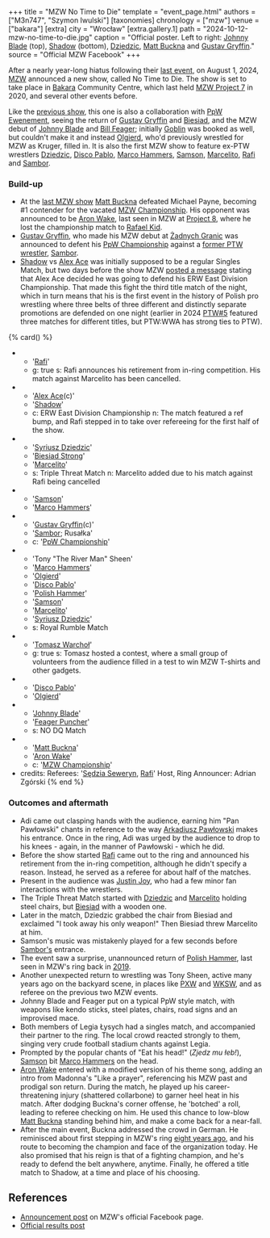 +++
title = "MZW No Time to Die"
template = "event_page.html"
authors = ["M3n747", "Szymon Iwulski"]
[taxonomies]
chronology = ["mzw"]
venue = ["bakara"]
[extra]
city = "Wrocław"
[extra.gallery.1]
path = "2024-10-12-mzw-no-time-to-die.jpg"
caption = "Official poster. Left to right: [Johnny Blade](@/w/johnny-blade.md) (top), [Shadow](@/w/shadow.md) (bottom), [Dziedzic](@/w/dziedzic.md), [Matt Buckna](@/w/matt-buckna.md) and [Gustav Gryffin](@/w/gustav-gryffin.md)."
source = "Official MZW Facebook"
+++

After a nearly year-long hiatus following their [last event](@/e/ppw/2023-09-23-ppw_mzw-zadnych-granic.md), on August 1, 2024, [MZW](@/o/mzw.md) announced a new show, called No Time to Die.
The show is set to take place in [Bakara](@/v/bakara.md) Community Centre, which last held [MZW Project 7](@/e/mzw/2020-01-18-mzw-project-7-golden-road.md) in 2020, and several other events before.

Like the [previous show](@/e/ppw/2023-09-23-ppw_mzw-zadnych-granic.md), this one is also a collaboration with [PpW Ewenement](@/o/ppw.md), seeing the return of [Gustav Gryffin](@/w/gustav-gryffin.md) and [Biesiad](@/w/biesiad.md), and the MZW debut of [Johnny Blade](@/w/johnny-blade.md) and [Bill Feager](@/w/feager.md); initially [Goblin](@/w/goblin.md) was booked as well, but couldn't make it and instead [Olgierd](@/w/olgierd.md), who'd previously wrestled for MZW as Kruger, filled in. It is also the first MZW show to feature ex-PTW wrestlers [Dziedzic](@/w/dziedzic.md), [Disco Pablo](@/w/disco-pablo.md), [Marco Hammers](@/w/marco-hammers.md), [Samson](@/w/samson.md), [Marcelito](@/w/marcelito.md), [Rafi](@/w/rafi.md) and [Sambor](@/w/sambor.md).

### Build-up

* At the [last MZW show](@/e/ppw/2023-09-23-ppw_mzw-zadnych-granic.md) [Matt Buckna](@/w/matt-buckna.md) defeated Michael Payne, becoming #1 contender for the vacated [MZW Championship](@/c/mzw-championship.md). His opponent was announced to be [Aron Wake](@/w/aron-wake.md), last seen in MZW at [Project 8](@/e/mzw/2021-08-14-mzw-project-8-golden-road-finals.md), where he lost the championship match to [Rafael Kid](@/w/rafael-kid.md).
* [Gustav Gryffin](@/w/gustav-gryffin.md), who made his MZW debut at [Żadnych Granic](@/e/ppw/2023-09-23-ppw_mzw-zadnych-granic.md) was announced to defent his [PpW Championship](@/c/ppw-championship.md) against a [former PTW wrestler](@/a/ptw-exits.md), [Sambor](@/w/sambor.md).
* [Shadow](@/w/shadow.md) vs [Alex Ace](@/w/alex-ace.md) was initially supposed to be a regular Singles Match, but two days before the show MZW [posted a message][ace-belt] stating that Alex Ace decided he was going to defend his ERW East Division Championship. That made this fight the third title match of the night, which in turn means that his is the first event in the history of Polish pro wrestling where three belts of three different and distinctly separate promotions are defended on one night (earlier in 2024 [PTW#5](@/e/ptw/2024-02-03-ptw-5-gold-rush.md) featured three matches for different titles, but PTW:WWA has strong ties to PTW).

{% card() %}
- - '[Rafi](@/w/rafi.md)'
  - g: true
    s: Rafi announces his retirement from in-ring competition. His match against Marcelito has been cancelled.
- - '[Alex Ace](@/w/alex-ace.md)(c)'
  - '[Shadow](@/w/shadow.md)'
  - c: ERW East Division Championship
    n: The match featured a ref bump, and Rafi stepped in to take over refereeing for the first half of the show.
- - '[Syriusz Dziedzic](@/w/dziedzic.md)'
  - '[Biesiad Strong](@/w/biesiad.md)'
  - '[Marcelito](@/w/marcelito.md)'
  - s: Triple Threat Match
    n: Marcelito added due to his match against Rafi being cancelled
- - '[Samson](@/w/samson.md)'
  - '[Marco Hammers](@/w/marco-hammers.md)'
- - '[Gustav Gryffin](@/w/gustav-gryffin.md)(c)'
  - '[Sambor](@/w/sambor.md); Rusałka'
  - c: '[PpW Championship](@/c/ppw-championship.md)'
- - 'Tony "The River Man" Sheen'
  - '[Marco Hammers](@/w/marco-hammers.md)'
  - '[Olgierd](@/w/olgierd.md)'
  - '[Disco Pablo](@/w/disco-pablo.md)'
  - '[Polish Hammer](@/w/jedrus-bulecka.md)'
  - '[Samson](@/w/samson.md)'
  - '[Marcelito](@/w/marcelito.md)'
  - '[Syriusz Dziedzic](@/w/dziedzic.md)'
  - s: Royal Rumble Match
- - '[Tomasz Warchoł](@/w/tomasz-warchol.md)'
  - g: true
    s: Tomasz hosted a contest, where a small group of volunteers from the audience filled in a test to win MZW T-shirts and other gadgets.
- - '[Disco Pablo](@/w/disco-pablo.md)'
  - '[Olgierd](@/w/olgierd.md)'
- - '[Johnny Blade](@/w/johnny-blade.md)'
  - '[Feager Puncher](@/w/feager.md)'
  - s: NO DQ Match
- - '[Matt Buckna](@/w/matt-buckna.md)'
  - '[Aron Wake](@/w/aron-wake.md)'
  -  c: '[MZW Championship](@/c/mzw-championship.md)'
- credits:
    Referees: '[Sędzia Seweryn](@/w/sedzia-seweryn.md), [Rafi](@/w/rafi.md)'
    Host, Ring Announcer: Adrian Zgórski
{% end %}

### Outcomes and aftermath

* Adi came out clasping hands with the audience, earning him "Pan Pawłowski" chants in reference to the way [Arkadiusz Pawłowski](@/w/pan-pawlowski.md) makes his entrance. Once in the ring, Adi was urged by the audience to drop to his knees - again, in the manner of Pawłowski - which he did.
* Before the show started [Rafi](@/w/rafi.md) came out to the ring and announced his retirement from the in-ring competition, although he didn't specify a reason. Instead, he served as a referee for about half of the matches.
* Present in the audience was [Justin Joy](@/w/justin-joy.md), who had a few minor fan interactions with the wrestlers.
* The Triple Threat Match started with [Dziedzic](@/w/dziedzic.md) and [Marcelito](@/w/marcelito.md) holding steel chairs, but [Biesiad](@/w/biesiad.md) with a wooden one.
* Later in the match, Dziedzic grabbed the chair from Biesiad and exclaimed "I took away his only weapon!" Then Biesiad threw Marcelito at him.
* Samson's music was mistakenly played for a few seconds before [Sambor's](@/w/sambor.md) entrance.
* The event saw a surprise, unannounced return of [Polish Hammer](@/w/jedrus-bulecka.md), last seen in MZW's ring back in [2019](@/e/mzw/2019-06-01-mzw-project-5-hero.md).
* Another unexpected return to wrestling was Tony Sheen, active many years ago on the backyard scene, in places like [PXW](@/o/pxw.md) and [WKSW](@/o/wksw.md), and as referee on the previous two MZW events.
* Johnny Blade and Feager put on a typical PpW style match, with weapons like kendo sticks, steel plates, chairs, road signs and an improvised mace.
* Both members of Legia Łysych had a singles match, and accompanied their partner to the ring. The local crowd reacted strongly to them, singing very crude football stadium chants against Legia.
* Prompted by the popular chants of "Eat his head!" (_Zjedz mu łeb!_), [Samson](@/w/samson.md) bit [Marco Hammers](@/w/marco-hammers.md) on the head.
* [Aron Wake](@/w/aron-wake.md) entered with a modified version of his theme song, adding an intro from Madonna's "Like a prayer", referencing his MZW past and prodigal son return. During the match, he played up his career-threatening injury (shattered collarbone) to garner heel heat in his match. After dodging Buckna's corner offense, he 'botched' a roll, leading to referee checking on him. He used this chance to low-blow [Matt Buckna](@/w/matt-buckna.md) standing behind him, and make a come back for a near-fall.
* After the main event, Buckna addressed the crowd in German. He reminisced about first stepping in MZW's ring [eight years ago](@/e/mzw/2016-11-05-mzw-revolution.md), and his route to becoming the champion and face of the organization today. He also promised that his reign is that of a fighting champion, and he's ready to defend the belt anywhere, anytime. Finally, he offered a title match to Shadow, at a time and place of his choosing.

## References

* [Announcement post](https://www.facebook.com/photo/?fbid=893308346160890&set=a.548442050647523) on MZW's official Facebook page.
* [Official results post](https://www.facebook.com/ManiacZoneWrestling/posts/pfbid0xvscovNeQy1cRGucusxTL5gQ5dPAYbgRJLs1apxgY9VQ7CxwdR4C9yNFPbiQWYjkl)

[ace-belt]: https://www.facebook.com/ManiacZoneWrestling/posts/pfbid02AUDkH8aw2xrUgS6Z7agpRns9qNjRSDwJ9q4ZBR1KyKaRTB3kfNcWNvhrLShrYqx9l
